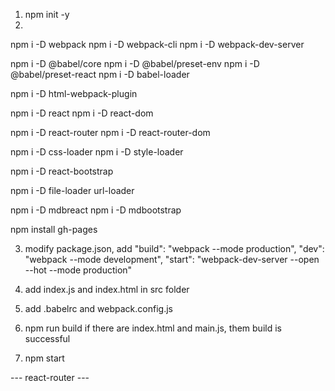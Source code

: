 1) npm init -y
2) 
npm i -D webpack
npm i -D webpack-cli
npm i -D webpack-dev-server

npm i -D @babel/core
npm i -D @babel/preset-env
npm i -D @babel/preset-react
npm i -D babel-loader

npm i -D html-webpack-plugin

npm i -D react
npm i -D react-dom

npm i -D react-router
npm i -D react-router-dom

npm i -D css-loader
npm i -D style-loader

npm i -D react-bootstrap

npm i -D file-loader url-loader

npm i -D mdbreact
npm i -D mdbootstrap

npm install gh-pages


3) modify package.json, add
"build": "webpack --mode production",
"dev": "webpack --mode development",
"start": "webpack-dev-server --open --hot --mode production"

4) add index.js and index.html in src folder

5) add .babelrc and webpack.config.js

6) npm run build
if there are index.html and main.js, them build is successful
7) npm start


--- react-router ---


